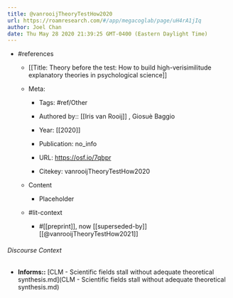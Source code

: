```yaml
---
title: @vanrooijTheoryTestHow2020
url: https://roamresearch.com/#/app/megacoglab/page/uH4rA1jIq
author: Joel Chan
date: Thu May 28 2020 21:39:25 GMT-0400 (Eastern Daylight Time)
---
```


- #references

    - [[Title: Theory before the test: How to build high-verisimilitude explanatory theories in psychological science]]

    - Meta:

        - Tags: #ref/Other

        - Authored by::  [[Iris van Rooij]] ,  Giosuè Baggio

        - Year: [[2020]]

        - Publication: no_info

        - URL: https://osf.io/7qbpr

        - Citekey: vanrooijTheoryTestHow2020

    - Content

        - Placeholder

    - #lit-context

        - #[[preprint]], now [[superseded-by]] [[@vanrooijTheoryTestHow2021]]

###### Discourse Context

- **Informs::** [CLM - Scientific fields stall without adequate theoretical synthesis.md](CLM - Scientific fields stall without adequate theoretical synthesis.md)
